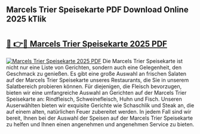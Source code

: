 ## Marcels Trier Speisekarte PDF Download Online 2025 kTlik

# <h2><a href="http://gc6k6f.nevu.top/?p=Marcels+Trier+Speisekarte">🔗 👉🔴 Marcels Trier Speisekarte 2025 PDF</a></h2>

[![Marcels Trier Speisekarte 2025 PDF](https://i.imgur.com/dBaPXMq.png)](http://gc6k6f.nevu.top/?p=Marcels+Trier+Speisekarte)
Die Marcels Trier Speisekarte ist nicht nur eine Liste von Gerichten, sondern auch eine Gelegenheit, den Geschmack zu genießen. Es gibt eine große Auswahl an frischen Salaten auf der Marcels Trier Speisekarte unseres Restaurants, die Sie in unserem Salatbereich probieren können. Für diejenigen, die Fleisch bevorzugen, bieten wir eine umfangreiche Auswahl an Gerichten auf der Marcels Trier Speisekarte an: Rindfleisch, Schweinefleisch, Huhn und Fisch. Unseren Auserwählten bieten wir exquisite Gerichte wie Schaschlik und Steak an, die auf einem alten, natürlichen Feuer zubereitet werden. In jedem Fall sind wir bereit, Ihnen bei der Auswahl der Speisen auf der Marcels Trier Speisekarte zu helfen und Ihnen einen angenehmen und angenehmen Service zu bieten.
